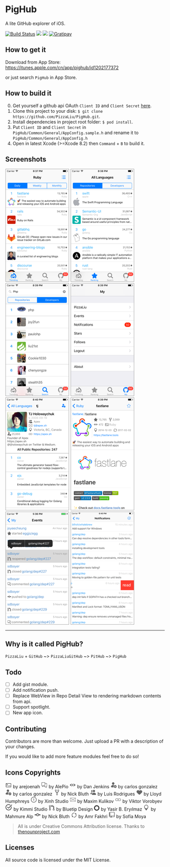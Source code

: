 # PigHub

A lite GitHub explorer of iOS.

[![Build Status](https://travis-ci.org/PizzaLiu/PigHub.svg?branch=master)](https://travis-ci.org/PizzaLiu/PigHub/)
[![](https://img.shields.io/github/release/PizzaLiu/PigHub.svg)](https://github.com/PizzaLiu/PigHub/releases)
![](https://img.shields.io/gratipay/pighub/shields.svg)
[![Gratipay](https://img.shields.io/gratipay/user/PizzaLiu.svg)](https://gratipay.com/~PizzaLiu/)

## How to get it

Download from App Store: https://itunes.apple.com/cn/app/pighub/id1202177372

or just search `PigHub` in App Store.

## How to build it

0. Get yourself a github api OAuth `Client ID` and `Client Secret` [here](https://github.com/settings/applications/new).
1. Clone this project to your disk: `$ git clone https://github.com/PizzaLiu/PigHub.git`.
2. Install dependencies in project root folder: `$ pod install`.
3. Put `Client ID` and `Client Secret` in `PigHub/Common/General/AppConfig.sample.h` and rename it to `PigHub/Common/General/AppConfig.h`
4. Open in latest Xcode (>=Xcode 8.2) then `Command` + `B` to build it.

## Screenshots

![Trending](_Screenshots/trending.png)
![Ranking](_Screenshots/ranking.png)
![Search](_Screenshots/search.png)
![My](_Screenshots/my.png)
![User](_Screenshots/user.png)
![Repo](_Screenshots/repo.png)
![Events](_Screenshots/events.png)
![Notifications](_Screenshots/notifications.png)

-------------

## Why is it called PigHub?

`PizzaLiu` + `GitHub` ~> `PizzaLiuGitHub` ~> `PitHub` ~> `PigHub`


## Todo

- [ ] Add gist module.
- [ ] Add notification push.
- [ ] Replace WebView in Repo Detail View to rendering markdown contents from api.
- [ ] Support spotlight.
- [ ] New app icon.

## Contributing

Contributors are more than welcome. Just upload a PR with a description of your changes.

If you would like to add more feature modules feel free to do so!

## Icons Copyrights

![code](PigHub/Assets.xcassets/Code20.imageset/code20.png) by arejoenah
![comment](PigHub/Assets.xcassets/Comment20.imageset/comment20.png) by AlePio
![eye](PigHub/Assets.xcassets/Eye20.imageset/eye20.png) by Dan Jenkins
![follow](PigHub/Assets.xcassets/Follow20.imageset/follow20.png) by carlos gonzalez
![following](PigHub/Assets.xcassets/Following20.imageset/following20.png) by carlos gonzalez
![fork](PigHub/Assets.xcassets/Fork20.imageset/fork.png) by Nick Bluth
![group](PigHub/Assets.xcassets/Group20.imageset/group20.png) by Luis Rodrigues
![heart](PigHub/Assets.xcassets/Heart20.imageset/heart20.png) by Lloyd Humphreys
![issue](PigHub/Assets.xcassets/Issue20.imageset/issue20.png) by Xinh Studio
![letter](PigHub/Assets.xcassets/Letter20.imageset/letter20.png) by Maxim Kulikov
![link](PigHub/Assets.xcassets/Link20.imageset/link20.png) by Viktor Vorobyev
![mark](PigHub/Assets.xcassets/Mark22.imageset/mark-bg.png) by Kimmi Studio
![merge](PigHub/Assets.xcassets/Merge20.imageset/merge20.png) by Bluetip Design
![okay](PigHub/Assets.xcassets/Okay.imageset/Okay.png) by Yasir B. Eryılmaz
![pin](PigHub/Assets.xcassets/Pin20.imageset/pin20.png) by Mahmure Alp
![push](PigHub/Assets.xcassets/Push20.imageset/push20.png) by Nick Bluth
![refresh](PigHub/Assets.xcassets/Refresh20.imageset/refresh20.png) by Amr Fakhri
![repo](PigHub/Assets.xcassets/Repository20.imageset/repository.png) by Sofía Moya

> All is under Creative Commons Attribution license.
> Thanks to [thenounproject.com](https://thenounproject.com)

## Licenses

All source code is licensed under the MIT License.
